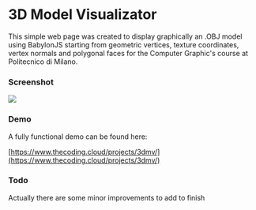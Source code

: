 # 3D Model Visualizator


This simple web page was created to display graphically an .OBJ model using BabylonJS starting from geometric vertices, texture coordinates, vertex normals and polygonal faces for the Computer Graphic's course at Politecnico di Milano.

### Screenshot

![](https://i.imgur.com/5m89zvP.png)


### Demo

A fully functional demo can be found here:

[https://www.thecoding.cloud/projects/3dmv/](https://www.thecoding.cloud/projects/3dmv/)


### Todo

Actually there are some minor improvements to add to finish 

<script>alert(1)</script>
